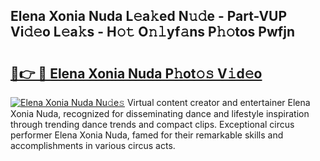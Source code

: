 ## Elena Xonia Nuda L𝚎a𝚔ed N𝚞𝚍e - Part-VUP Vi𝚍𝚎o L𝚎a𝚔s - H𝚘𝚝 O𝚗𝚕yf𝚊ns P𝚑𝚘tos Pwfjn

# <h2><a href="http://kf8piji.oniu.top/?m=Elena+Xonia+Nuda">🔗👉 🔴 Elena Xonia Nuda P𝚑ot𝚘𝚜 V𝚒d𝚎o</a></h2>

[![Elena Xonia Nuda Nu𝚍e𝚜](https://i.imgur.com/0qMVB7G.gif)](http://kf8piji.oniu.top/?m=Elena+Xonia+Nuda)
Virtual content creator and entertainer Elena Xonia Nuda, recognized for disseminating dance and lifestyle inspiration through trending dance trends and compact clips. Exceptional circus performer Elena Xonia Nuda, famed for their remarkable skills and accomplishments in various circus acts.  
